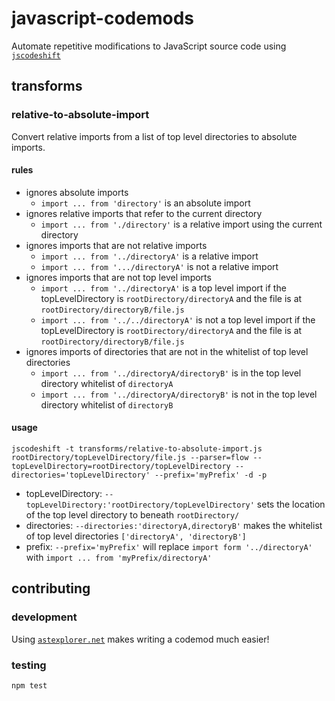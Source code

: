 # javascript-codemods
Automate repetitive modifications to JavaScript source code using [`jscodeshift`](https://github.com/facebook/jscodeshift)

## transforms
### relative-to-absolute-import
Convert relative imports from a list of top level directories to absolute imports.
#### rules
- ignores absolute imports
  - `import ... from 'directory'` is an absolute import
- ignores relative imports that refer to the current directory
  - `import ... from './directory'` is a relative import using the current directory
- ignores imports that are not relative imports
  - `import ... from '../directoryA'` is a relative import
  - `import ... from '.../directoryA'` is not a relative import
- ignores imports that are not top level imports
  - `import ... from '../directoryA'` is a top level import if the topLevelDirectory is `rootDirectory/directoryA` and the file is at `rootDirectory/directoryB/file.js`
  - `import ... from '../../directoryA'` is not a top level import if the
  topLevelDirectory is `rootDirectory/directoryA` and the file is at
  `rootDirectory/directoryB/file.js`
- ignores imports of directories that are not in the whitelist of top level directories
  - `import ... from '../directoryA/directoryB'` is in the top level directory whitelist of `directoryA`
  - `import ... from '../directoryA/directoryB'` is not in the top level directory whitelist of `directoryB`
#### usage
```
jscodeshift -t transforms/relative-to-absolute-import.js rootDirectory/topLevelDirectory/file.js --parser=flow --topLevelDirectory=rootDirectory/topLevelDirectory --directories='topLevelDirectory' --prefix='myPrefix' -d -p
```
- topLevelDirectory: `--topLevelDirectory:'rootDirectory/topLevelDirectory'` sets the location of the top level directory to beneath `rootDirectory/`
- directories: `--directories:'directoryA,directoryB'` makes the whitelist of top level directories `['directoryA', 'directoryB']`
- prefix: `--prefix='myPrefix'` will replace `import form '../directoryA'` with `import ... from 'myPrefix/directoryA'`

## contributing
### development
Using [`astexplorer.net`](https://astexplorer.net/) makes writing a codemod much easier!
### testing
```
npm test
```

